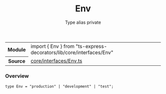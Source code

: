 <header class="symbol-info-header">    <h1 id="env">Env</h1>    <label class="symbol-info-type-label type">Type alias</label>    <label class="api-type-label private">private</label>  </header>
<section class="symbol-info">      <table class="is-full-width">        <tbody>        <tr>          <th>Module</th>          <td>            <div class="lang-typescript">                <span class="token keyword">import</span> { Env }                 <span class="token keyword">from</span>                 <span class="token string">"ts-express-decorators/lib/core/interfaces/Env"</span>                            </div>          </td>        </tr>        <tr>          <th>Source</th>          <td>            <a href="https://romakita.github.io/ts-express-decorators/#//blob/v2.0.9/src/core/interfaces/Env.ts#L0-L0">                core/interfaces/Env.ts            </a>        </td>        </tr>                </tbody>      </table>    </section>

### Overview

<pre><code class="typescript-lang">type Env = "production" | "development" | "test"<span class="token punctuation">;</span></code></pre>

